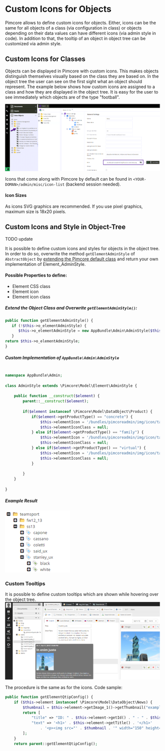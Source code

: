 # Custom Icons for Objects

Pimcore allows to define custom icons for objects. Either, icons can be the same for all objects of a class 
(via configuration in class) or objects depending on their data values can have different icons (via admin style in code). 
In addition to that, the tooltip of an object in object tree can be customized via admin style.   

## Custom Icons for Classes

Objects can be displayed in Pimcore with custom icons. This makes objects distinguish themselves visually based on the 
class they are based on.
In the object tree the user can see on the first sight what an object should represent. The example below shows how 
custom icons are assigned to a class and how they are displayed in the object tree. It is easy for the user to see 
immediately which objects are of the type "football".

![Class Icons](../../../img/classes-icons1.png)

Icons that come along with Pimcore by default can be found in `<YOUR-DOMAN>/admin/misc/icon-list` (backend session needed).

#### Icon Sizes
As icons SVG graphics are recommended. If you use pixel graphics, maximum size is 18x20 pixels. 


## Custom Icons and Style in Object-Tree

TODO update 

It is possible to define custom icons and styles for objects in the object tree. 
In order to do so, overwrite the method `getElementAdminStyle` of `AbstractObject` by [extending the Pimcore 
 default class](./01_Inheritance.md) and return your own implementation of Element_AdminStyle.
 
#### Possible Properties to define:
* Element CSS class
* Element icon
* Element icon class

##### Extend the Object Class and Overwrite `getElementAdminStyle()`:
```php
public function getElementAdminStyle() {
   if (!$this->o_elementAdminStyle) {
      $this->o_elementAdminStyle = new AppBundle\Admin\AdminStyle($this);
   }
return $this->o_elementAdminStyle;
}
```

##### Custom Implementation of `AppBundle\Admin\AdminStyle`
```php

namespace AppBundle\Admin;

class AdminStyle extends \Pimcore\Model\Element\AdminStyle {
 
    public function __construct($element) {
        parent::__construct($element);
 
        if($element instanceof \Pimcore\Model\DataObject\Product) {
            if($element->getProductType() == "concrete") {
                $this->elementIcon = '/bundles/pimcoreadmin/img/icon/tag_green.png';
                $this->elementIconClass = null;
            } else if($element->getProductType() == "family") {
                $this->elementIcon = '/bundles/pimcoreadmin/img/icon/tag_yellow.png';
                $this->elementIconClass = null;
            } else if($element->getProductType() == "virtual") {
                $this->elementIcon = '/bundles/pimcoreadmin/img/icon/tag_blue.png';
                $this->elementIconClass = null;
            }
 
        }
    }
 
}
```

##### Example Result
![Class Icons](../../../img/classes-icons2.png)


### Custom Tooltips

It is possible to define custom tooltips which are shown while hovering over the object tree.
![Class Icons](../../../img/classes-icons3.png)


The procedure is the same as for the icons. Code sample:
```php
public function getElementQtipConfig() {
    if ($this->element instanceof \Pimcore\Model\DataObject\News) {
        $thumbnail = $this->element->getImage_1()->getThumbnail("exampleResize");
        return [
            "title" => "ID: " . $this->element->getId() . " - " . $this->element->getDate(),
            "text" => '<h1>' . $this->element->getTitle() . '</h1>'
                . '<p><img src="' . $thumbnail . '" width="150" height="150"/></p> ' . $this->element->getShortText()
        ];
    }
    return parent::getElementQtipConfig();
```
